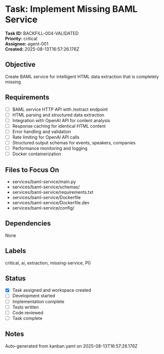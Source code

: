 # Task: Implement Missing BAML Service
**Task ID:** BACKFILL-004-VALIDATED  
**Priority:** critical  
**Assignee:** agent-001  
**Created:** 2025-08-13T16:57:26.176Z

## Objective
Create BAML service for intelligent HTML data extraction that is completely missing

## Requirements
- [ ] BAML service HTTP API with /extract endpoint
- [ ] HTML parsing and structured data extraction
- [ ] Integration with OpenAI API for content analysis
- [ ] Response caching for identical HTML content
- [ ] Error handling and validation
- [ ] Rate limiting for OpenAI API calls
- [ ] Structured output schemas for events, speakers, companies
- [ ] Performance monitoring and logging
- [ ] Docker containerization

## Files to Focus On
- services/baml-service/main.py
- services/baml-service/schemas/
- services/baml-service/requirements.txt
- services/baml-service/Dockerfile
- services/baml-service/Dockerfile.dev
- services/baml-service/config/

## Dependencies
None

## Labels
critical, ai, extraction, missing-service, P0

## Status
- [x] Task assigned and workspace created
- [ ] Development started
- [ ] Implementation complete
- [ ] Tests written
- [ ] Code reviewed
- [ ] Task complete

## Notes
Auto-generated from kanban.yaml on 2025-08-13T16:57:26.176Z
